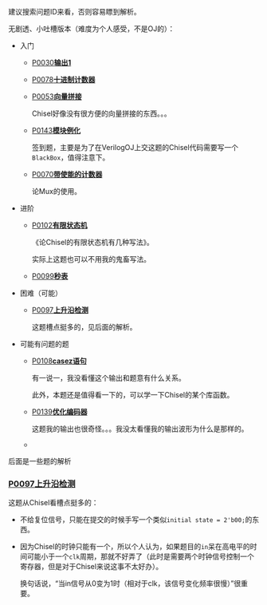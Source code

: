  建议搜索问题ID来看，否则容易瞟到解析。

无剧透、小吐槽版本（难度为个人感受，不是OJ的）：

* 入门

  * [P0030**输出1**](https://verilogoj.ustc.edu.cn/oj/problem/30)

  * [P0078**十进制计数器**](https://verilogoj.ustc.edu.cn/oj/problem/78)

  * [P0053**向量拼接**](https://verilogoj.ustc.edu.cn/oj/problem/53)

    Chisel好像没有很方便的向量拼接的东西。。。

  * [P0143**模块例化**](https://verilogoj.ustc.edu.cn/oj/problem/143)

    签到题，主要是为了在VerilogOJ上交这题的Chisel代码需要写一个`BlackBox`，值得注意下。

  * [P0070**带使能的计数器**](https://verilogoj.ustc.edu.cn/oj/problem/70)

    论Mux的使用。

* 进阶

  * [P0102**有限状态机**](https://verilogoj.ustc.edu.cn/oj/problem/102)

    《论Chisel的有限状态机有几种写法》。

    实际上这题也可以不用我的鬼畜写法。
    
  * [P0099**秒表**](https://verilogoj.ustc.edu.cn/oj/problem/99)

* 困难（可能）

  * [P0097**上升沿检测**](https://verilogoj.ustc.edu.cn/oj/problem/97)

    这题槽点挺多的，见后面的解析。
  
* 可能有问题的题

  * [P0108**casez语句**](https://verilogoj.ustc.edu.cn/oj/problem/108)

    有一说一，我没看懂这个输出和题意有什么关系。

    此外，本题还是值得看一下的，可以学一下Chisel的某个库函数。
    
  * [P0139**优化编码器**](https://verilogoj.ustc.edu.cn/oj/problem/139)
  
    这题我的输出也很奇怪。。。我没太看懂我的输出波形为什么是那样的。
  
  * 







后面是一些题的解析

### [P0097**上升沿检测**](https://verilogoj.ustc.edu.cn/oj/problem/97)

这题从Chisel看槽点挺多的：

* 不给复位信号，只能在提交的时候手写一个类似`initial state = 2'b00;`的东西。

* 因为Chisel的时钟只能有一个，所以个人认为，如果题目的`in`呆在高电平的时间可能小于一个`clk`周期，那就不好弄了（此时是需要两个时钟信号控制一个寄存器，但是对于Chisel来说这事不太好办）。

  换句话说，“当in信号从0变为1时（相对于clk，该信号变化频率很慢）”很重要。
